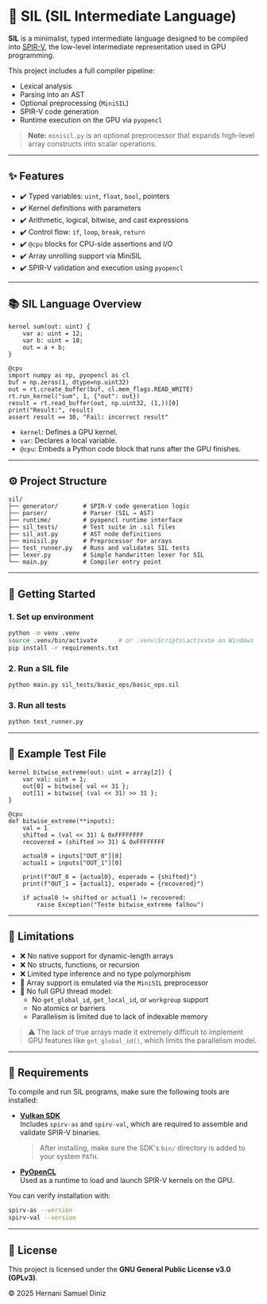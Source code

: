 # 🧠 SIL (SIL Intermediate Language)

**SIL** is a minimalist, typed intermediate language designed to be compiled into [SPIR-V](https://www.khronos.org/spir/), the low-level intermediate representation used in GPU programming.

This project includes a full compiler pipeline:
- Lexical analysis
- Parsing into an AST
- Optional preprocessing (`MiniSIL`)
- SPIR-V code generation
- Runtime execution on the GPU via `pyopencl`

> **Note:** `minisil.py` is an optional preprocessor that expands high-level array constructs into scalar operations.

---

## ✨ Features

- ✔️ Typed variables: `uint`, `float`, `bool`, pointers
- ✔️ Kernel definitions with parameters
- ✔️ Arithmetic, logical, bitwise, and cast expressions
- ✔️ Control flow: `if`, `loop`, `break`, `return`
- ✔️ `@cpu` blocks for CPU-side assertions and I/O
- ✔️ Array unrolling support via MiniSIL
- ✔️ SPIR-V validation and execution using `pyopencl`

---

## 📚 SIL Language Overview

```sil
kernel sum(out: uint) {
    var a: uint = 12;
    var b: uint = 18;
    out = a + b;
}

@cpu
import numpy as np, pyopencl as cl
buf = np.zeros(1, dtype=np.uint32)
out = rt.create_buffer(buf, cl.mem_flags.READ_WRITE)
rt.run_kernel("sum", 1, {"out": out})
result = rt.read_buffer(out, np.uint32, (1,))[0]
print("Result:", result)
assert result == 30, "Fail: incorrect result"
```

- `kernel`: Defines a GPU kernel.
- `var`: Declares a local variable.
- `@cpu`: Embeds a Python code block that runs after the GPU finishes.

---

## ⚙️ Project Structure

```
sil/
├── generator/       # SPIR-V code generation logic
├── parser/          # Parser (SIL → AST)
├── runtime/         # pyopencl runtime interface
├── sil_tests/       # Test suite in .sil files
├── sil_ast.py       # AST node definitions
├── minisil.py       # Preprocessor for arrays
├── test_runner.py   # Runs and validates SIL tests
├── lexer.py         # Simple handwritten lexer for SIL
└── main.py          # Compiler entry point
```

---

## 🚀 Getting Started

### 1. Set up environment

```bash
python -m venv .venv
source .venv/bin/activate      # or .venv\Scripts\activate on Windows
pip install -r requirements.txt
```

### 2. Run a SIL file

```bash
python main.py sil_tests/basic_ops/basic_ops.sil
```

### 3. Run all tests

```bash
python test_runner.py
```

---

## 🧪 Example Test File

```sil
kernel bitwise_extreme(out: uint = array[2]) {
    var val: uint = 1;
    out[0] = bitwise{ val << 31 };
    out[1] = bitwise{ (val << 31) >> 31 };
}

@cpu
def bitwise_extreme(**inputs):
    val = 1
    shifted = (val << 31) & 0xFFFFFFFF
    recovered = (shifted >> 31) & 0xFFFFFFFF

    actual0 = inputs["OUT_0"][0]
    actual1 = inputs["OUT_1"][0]

    print(f"OUT_0 = {actual0}, esperado = {shifted}")
    print(f"OUT_1 = {actual1}, esperado = {recovered}")

    if actual0 != shifted or actual1 != recovered:
        raise Exception("Teste bitwise_extreme falhou")
```

---

## 📌 Limitations

- ❌ No native support for dynamic-length arrays
- ❌ No structs, functions, or recursion
- ❌ Limited type inference and no type polymorphism
- 🔧 Array support is emulated via the `MiniSIL` preprocessor
- 🚫 No full GPU thread model: 
  - No `get_global_id`, `get_local_id`, or `workgroup` support
  - No atomics or barriers
  - Parallelism is limited due to lack of indexable memory

> ⚠️ The lack of true arrays made it extremely difficult to implement GPU features like `get_global_id()`, which limits the parallelism model.

---

## 🧰 Requirements

To compile and run SIL programs, make sure the following tools are installed:

- **[Vulkan SDK](https://vulkan.lunarg.com/sdk/home)**  
  Includes `spirv-as` and `spirv-val`, which are required to assemble and validate SPIR-V binaries.
  > After installing, make sure the SDK's `bin/` directory is added to your system `PATH`.

- **[PyOpenCL](https://github.com/inducer/pyopencl)**  
  Used as a runtime to load and launch SPIR-V kernels on the GPU.

You can verify installation with:

```bash
spirv-as --version
spirv-val --version
```

---
## 📄 License

This project is licensed under the **GNU General Public License v3.0 (GPLv3)**.

© 2025 Hernani Samuel Diniz

